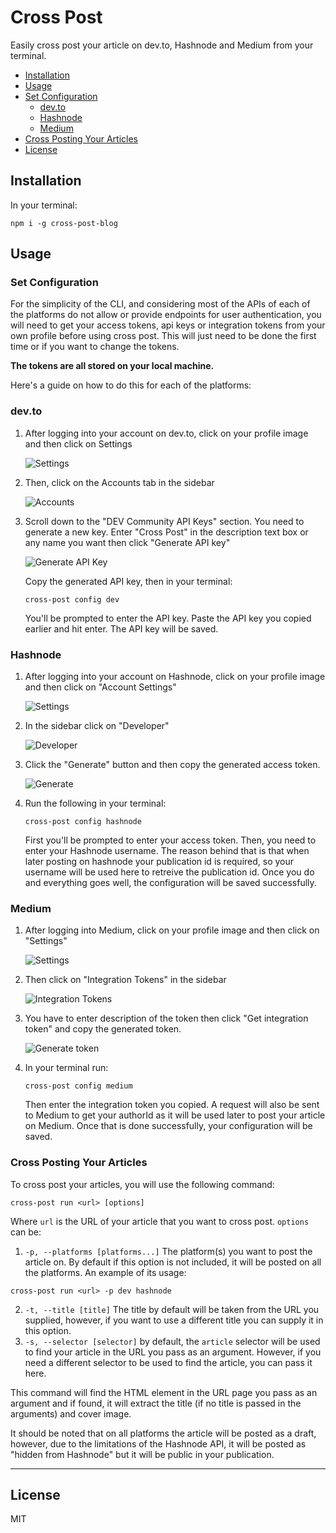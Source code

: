 # Cross Post

Easily cross post your article on dev.to, Hashnode and Medium from your terminal.

- [Installation](#installation)
- [Usage](#usage)
- [Set Configuration](#set-configuration)
    - [dev.to](#devto)
    - [Hashnode](#hashnode)
    - [Medium](#medium)
- [Cross Posting Your Articles](#cross-posting-your-articles)
- [License](#license)

## Installation

In your terminal:

```
npm i -g cross-post-blog
```

## Usage

### Set Configuration

For the simplicity of the CLI, and considering most of the APIs of each of the platforms do not allow or provide endpoints for user authentication, you will need to get your access tokens, api keys or integration tokens from your own profile before using cross post. This will just need to be done the first time or if you want to change the tokens.

**The tokens are all stored on your local machine.**

Here's a guide on how to do this for each of the platforms:

### dev.to

1. After logging into your account on dev.to, click on your profile image and then click on Settings
   
   ![Settings](./assets/dev-1.png)

2. Then, click on the Accounts tab in the sidebar

    ![Accounts](./assets/dev-2.png)

3. Scroll down to the "DEV Community API Keys" section. You need to generate a new key. Enter "Cross Post" in the description text box or any name you want then click "Generate API key"
   
   ![Generate API Key](./assets/dev-3.png)

   Copy the generated API key, then in your terminal:

   ```
   cross-post config dev
   ```

   You'll be prompted to enter the API key. Paste the API key you copied earlier and hit enter. The API key will be saved. 

### Hashnode

1. After logging into your account on Hashnode, click on your profile image and then click on "Account Settings"
   
   ![Settings](./assets/Hashnode-1.png)

2. In the sidebar click on "Developer"

    ![Developer](./assets/Hashnode-2.png)

3. Click the "Generate" button and then copy the generated access token.

    ![Generate](./assets/Hashnode-3.png)

4. Run the following in your terminal:

    ```
    cross-post config hashnode
    ```

    First you'll be prompted to enter your access token. Then, you need to enter your Hashnode username. The reason behind that is that when later posting on hashnode your publication id is required, so your username will be used here to retreive the publication id. Once you do and everything goes well, the configuration will be saved successfully.

### Medium

1. After logging into Medium, click on your profile image and then click on "Settings"

    ![Settings](./assets/Medium-1.png)

2. Then click on "Integration Tokens" in the sidebar
   
   ![Integration Tokens](./assets/Medium-2.png)

3. You have to enter description of the token then click "Get integration token" and copy the generated token.
   
   ![Generate token](./assets/Medium-3.png)

4. In your terminal run:

    ```
    cross-post config medium
    ```

    Then enter the integration token you copied. A request will also be sent to Medium to get your authorId as it will be used later to post your article on Medium. Once that is done successfully, your configuration will be saved.

### Cross Posting Your Articles

To cross post your articles, you will use the following command:

```
cross-post run <url> [options]
```

Where `url` is the URL of your article that you want to cross post. `options` can be:

1. `-p, --platforms [platforms...]` The platform(s) you want to post the article on. By default if this option is not included, it will be posted on all the platforms. An example of its usage:

```
cross-post run <url> -p dev hashnode
```

2. `-t, --title [title]` The title by default will be taken from the URL you supplied, however, if you want to use a different title you can supply it in this option.
3. `-s, --selector [selector]` by default, the `article` selector will be used to find your article in the URL you pass as an argument. However, if you need a different selector to be used to find the article, you can pass it here.

This command will find the HTML element in the URL page you pass as an argument and if found, it will extract the title (if no title is passed in the arguments) and cover image.

It should be noted that on all platforms the article will be posted as a draft, however, due to the limitations of the Hashnode API, it will be posted as "hidden from Hashnode" but it will be public in your publication. 

---

## License

MIT